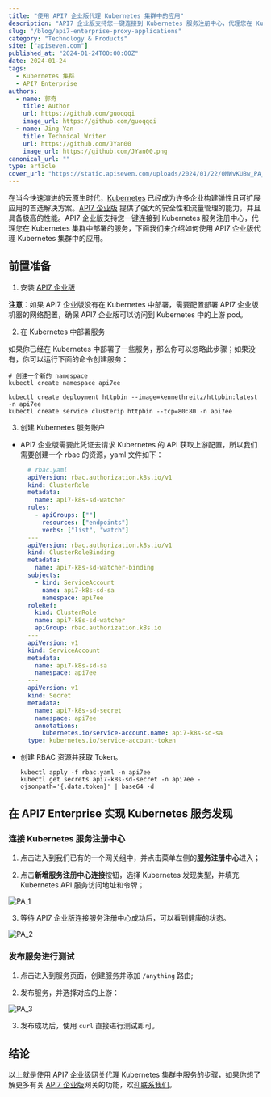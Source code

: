 ```yaml
---
title: "使用 API7 企业版代理 Kubernetes 集群中的应用"
description: "API7 企业版支持您一键连接到 Kubernetes 服务注册中心，代理您在 Kubernetes 集群中部署的服务。"
slug: "/blog/api7-enterprise-proxy-applications"
category: "Technology & Products"
site: ["apiseven.com"]
published_at: "2024-01-24T00:00:00Z"
date: 2024-01-24
tags:
  - Kubernetes 集群
  - API7 Enterprise
authors:
  - name: 郭奇
    title: Author
    url: https://github.com/guoqqqi
    image_url: https://github.com/guoqqqi
  - name: Jing Yan
    title: Technical Writer
    url: https://github.com/JYan00
    image_url: https://github.com/JYan00.png
canonical_url: ""
type: article
cover_url: "https://static.apiseven.com/uploads/2024/01/22/0MWvKUBw_PA_Cover_ZH.jpg"
---
```


在当今快速演进的云原生时代，[Kubernetes](https://www.apiseven.com/solutions/vm-to-kubernetes) 已经成为许多企业构建弹性且可扩展应用的首选解决方案。[API7 企业版](https://www.apiseven.com/enterprise) 提供了强大的安全性和流量管理的能力，并且具备极高的性能。API7 企业版支持您一键连接到 Kubernetes 服务注册中心，代理您在 Kubernetes 集群中部署的服务，下面我们来介绍如何使用 API7 企业版代理 Kubernetes 集群中的应用。

## 前置准备

1. 安装 [API7 企业版](https://api7.ai/try?product=enterprise)

**注意**：如果 API7 企业版没有在 Kubernetes 中部署，需要配置部署 API7 企业版机器的网络配置，确保 API7 企业版可以访问到 Kubernetes 中的上游 pod。

2. 在 Kubernetes 中部署服务

如果你已经在 Kubernetes 中部署了一些服务，那么你可以忽略此步骤；如果没有，你可以运行下面的命令创建服务：

   ```Shell
   # 创建一个新的 namespace
   kubectl create namespace api7ee

   kubectl create deployment httpbin --image=kennethreitz/httpbin:latest -n api7ee
   kubectl create service clusterip httpbin --tcp=80:80 -n api7ee
   ```

3. 创建 Kubernetes 服务账户

- API7 企业版需要此凭证去请求 Kubernetes 的 API 获取上游配置，所以我们需要创建一个 rbac 的资源，yaml 文件如下：

    ```YAML
      # rbac.yaml
      apiVersion: rbac.authorization.k8s.io/v1
      kind: ClusterRole
      metadata:
        name: api7-k8s-sd-watcher
      rules:
        - apiGroups: [""]
          resources: ["endpoints"]
          verbs: ["list", "watch"]
      ---
      apiVersion: rbac.authorization.k8s.io/v1
      kind: ClusterRoleBinding
      metadata:
        name: api7-k8s-sd-watcher-binding
      subjects:
        - kind: ServiceAccount
          name: api7-k8s-sd-sa
          namespace: api7ee
      roleRef:
        kind: ClusterRole
        name: api7-k8s-sd-watcher
        apiGroup: rbac.authorization.k8s.io
      ---
      apiVersion: v1
      kind: ServiceAccount
      metadata:
        name: api7-k8s-sd-sa
        namespace: api7ee
      ---
      apiVersion: v1
      kind: Secret
      metadata:
        name: api7-k8s-sd-secret
        namespace: api7ee
        annotations:
          kubernetes.io/service-account.name: api7-k8s-sd-sa
      type: kubernetes.io/service-account-token

- 创建 RBAC 资源并获取 Token。

   ```Shell
   kubectl apply -f rbac.yaml -n api7ee
   kubectl get secrets api7-k8s-sd-secret -n api7ee -ojsonpath='{.data.token}' | base64 -d
   ```

## 在 API7 Enterprise 实现 Kubernetes 服务发现

### 连接 Kubernetes 服务注册中心

1. 点击进入到我们已有的一个网关组中，并点击菜单左侧的**服务注册中心**进入；

2. 点击**新增服务注册中心连接**按钮，选择 Kubernetes 发现类型，并填充 Kubernetes API 服务访问地址和令牌；

![PA_1](https://static.apiseven.com/uploads/2024/01/22/7ghZAwBe_PA_1_ZH.png)

3. 等待 API7 企业版连接服务注册中心成功后，可以看到健康的状态。

![PA_2](https://static.apiseven.com/uploads/2024/01/22/Jk2ymXok_PA_2_ZH.png)

### 发布服务进行测试

1. 点击进入到服务页面，创建服务并添加 `/anything` 路由;

2. 发布服务，并选择对应的上游：

![PA_3](https://static.apiseven.com/uploads/2024/01/22/y5ZQmQQA_PA_3_ZH.png)

3. 发布成功后，使用 `curl` 直接进行测试即可。

## 结论

以上就是使用 API7 企业级网关代理 Kubernetes 集群中服务的步骤，如果你想了解更多有关 [API7 企业版](https://www.apiseven.com/enterprise)网关的功能，欢迎[联系我们](https://api7.ai/contact)。
